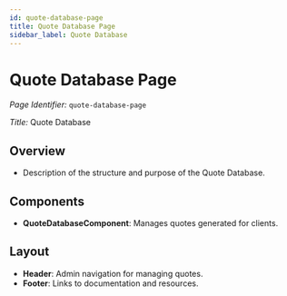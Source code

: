 ```yaml
---
id: quote-database-page
title: Quote Database Page
sidebar_label: Quote Database
---
```


# Quote Database Page

*Page Identifier:* `quote-database-page`

*Title:* Quote Database

## Overview
- Description of the structure and purpose of the Quote Database.

## Components
- **QuoteDatabaseComponent**: Manages quotes generated for clients.

## Layout
- **Header**: Admin navigation for managing quotes.
- **Footer**: Links to documentation and resources.
